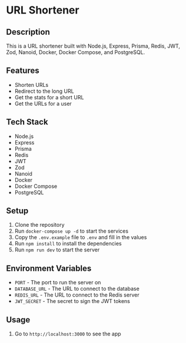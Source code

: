 # URL Shortener

## Description

This is a URL shortener built with Node.js, Express, Prisma, Redis, JWT, Zod, Nanoid, Docker, Docker Compose, and PostgreSQL.

## Features

- Shorten URLs
- Redirect to the long URL
- Get the stats for a short URL
- Get the URLs for a user

## Tech Stack

- Node.js
- Express
- Prisma
- Redis
- JWT
- Zod
- Nanoid
- Docker
- Docker Compose
- PostgreSQL

## Setup

1. Clone the repository
2. Run `docker-compose up -d` to start the services
3. Copy the `.env.example` file to `.env` and fill in the values
4. Run `npm install` to install the dependencies
5. Run `npm run dev` to start the server

## Environment Variables

- `PORT` - The port to run the server on
- `DATABASE_URL` - The URL to connect to the database
- `REDIS_URL` - The URL to connect to the Redis server
- `JWT_SECRET` - The secret to sign the JWT tokens

## Usage

1. Go to `http://localhost:3000` to see the app
